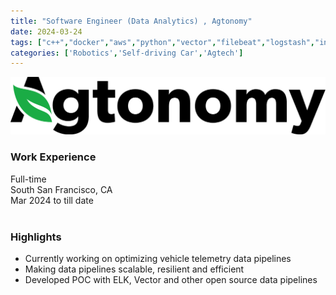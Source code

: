 ```yaml
---
title: "Software Engineer (Data Analytics) , Agtonomy"
date: 2024-03-24
tags: ["c++","docker","aws","python","vector","filebeat","logstash","influxdb","timescaledb","time-series"]
categories: ['Robotics','Self-driving Car','Agtech']
---
```

![](./images/agtonomy-logo.png)
### Work Experience
Full-time  
South San Francisco, CA   
Mar 2024 to till date  <br><br>

### Highlights
* Currently working on optimizing vehicle telemetry data pipelines
* Making data pipelines scalable, resilient and efficient
* Developed POC with ELK, Vector and other open source data pipelines
<!--more-->